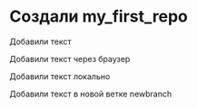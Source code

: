 ﻿# Создали  my_first_repo

Добавили текст

Добавили текст через браузер

Добавили текст локально

Добавили текст в новой ветке newbranch